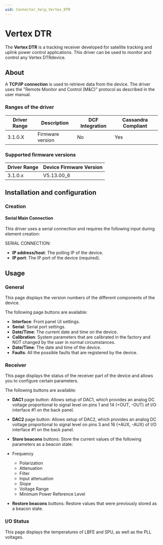 ```yaml
---
uid: Connector_help_Vertex_DTR
---
```


# Vertex DTR

The **Vertex DTR** is a tracking receiver developed for satellite tracking and uplink power control applications. This driver can be used to monitor and control any Vertex DTRdevice.

## About

A **TCP/IP connection** is used to retrieve data from the device. The driver uses the "Remote Monitor and Control (M&C)" protocol as described in the user manual.

### Ranges of the driver

| **Driver Range** | **Description**  | **DCF Integration** | **Cassandra Compliant** |
|------------------|------------------|---------------------|-------------------------|
| 3.1.0.X          | Firmware version | No                  | Yes                     |

### Supported firmware versions

| **Driver Range** | **Device Firmware Version** |
|------------------|-----------------------------|
| 3.1.0.x          | V5.13.00_6                  |

## Installation and configuration

### Creation

#### Serial Main Connection

This driver uses a serial connection and requires the following input during element creation:

SERIAL CONNECTION:

- **IP address/host**: The polling IP of the device.
- **IP port**: The IP port of the device (required).

## Usage

### General

This page displays the version numbers of the different components of the device.

The following page buttons are available:

- **Interface**: Front panel UI settings.
- **Serial**: Serial port settings.
- **Date/Time**: The current date and time on the device.
- **Calibration**: System parameters that are calibrated in the factory and NOT changed by the user in normal circumstances.
- **Date/Time**: The date and time of the device.
- **Faults**: All the possible faults that are registered by the device.

### Receiver

This page displays the status of the receiver part of the device and allows you to configure certain parameters.

The following buttons are available:

- **DAC1** page button: Allows setup of DAC1, which provides an analog DC voltage proportional to signal level on pins 1 and 14 (+OUT, -OUT) of I/O interface \#1 on the back panel.

- **DAC2** page button: Allows setup of DAC2, which provides an analog DC voltage proportional to signal level on pins 3 and 16 (+AUX, -AUX) of I/O interface \#1 on the back panel.

- **Store beacons** buttons: Store the current values of the following parameters as a beacon state:

- Frequency
  - Polarization
  - Attenuation
  - Filter
  - Input attenuation
  - Slope
  - Voltage Range
  - Minimum Power Reference Level

- **Restore beacons** buttons: Restore values that were previously stored as a beacon state.

### I/O Status

This page displays the temperatures of LBFE and SPU, as well as the PLL voltages.
